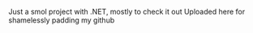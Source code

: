 Just a smol project with .NET, mostly to check it out
Uploaded here for shamelessly padding my github
